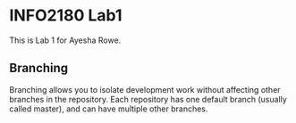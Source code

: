 # INFO2180 Lab1

This is Lab 1 for Ayesha Rowe.

## Branching

Branching allows you to isolate development work without affecting other branches in the repository. Each repository has one default branch (usually called master), and can have multiple other branches.
